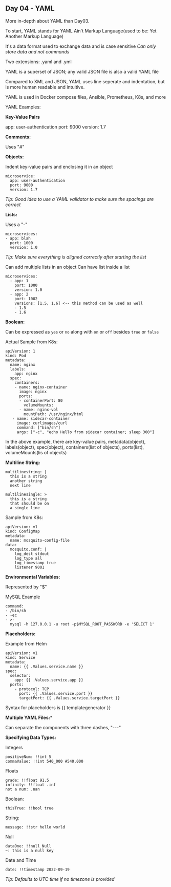 ## Day 04 - YAML

More in-depth about YAML than Day03.

To start, YAML stands for YAML Ain't Markup Language(used to be: Yet Another Markup Language)

It's a data format used to exchange data and is case sensitive
*Can only store data and not commands*

Two extensions: .yaml and .yml

YAML is a superset of JSON; any valid JSON file is also a valid YAML file

Compared to XML and JSON, YAML uses line seperate and indentation, but is more human readable and intuitive.

YAML is used in Docker compose files, Ansible, Prometheus, K8s, and more

YAML Examples:

**Key-Value Pairs**

app: user-authentication
port: 9000
version: 1.7

**Comments:**

Uses "#" 

**Objects:**

Indent key-value pairs and enclosing it in an object
```
microservice:
  app: user-authentication
  port: 9000
  version: 1.7
```
*Tip: Good idea to use a YAML validator to make sure the spacings are correct*

**Lists:**

Uses a "-"
```
microservices:
- app: blah
  port: 1000
  version: 1.0
```
*Tip: Make sure everything is aligned correctly after starting the list*

Can add multiple lists in an object
Can have list inside a list
```
microservices:
  - app: 1
    port: 1000
    version: 1.0
  - app: 2
    port: 1002
    versions: [1.5, 1.6] <-- this method can be used as well
    - 1.5
    - 1.6
```
**Boolean:**

Can be expressed as ```yes``` or ```no``` along with ```on``` or ```off``` besides ```true``` or ```false```


Actual Sample from K8s:

```
apiVersion: 1
kind: Pod
metadata: 
  name: nginx
  labels:
    app: nginx
  spec: 
    containers:
    - name: nginx-container
      image: nginx
      ports:
      - containerPort: 80
        volumeMounts:
      - name: nginx-vol
        mountPath: /usr/nginx/html
   - name: sidecar-container
     image: curlimages/curl
     command: ["bin/sh"]
     args: ["-c", "echo Hello from sidecar container; sleep 300"]
```

In the above example, there are key-value pairs, metadata(object), labels(object), spec(object), containers(list of objects), ports(list), volumeMounts(lis of objects)

**Multiline String:**

```
multilinestring: |
  this is a string
  another string
  next line
``` 

```
multilinesingle: >
  this is a string
  that should be on 
  a single line
```

Sample from K8s:
```
apiVersion: v1
kind: ConfigMap
metadata:
  name: mosquito-config-file
data:
  mosquito.conf: |
    log_dest stdout
    log_type all
    log_timestamp true
    listener 9001
```

**Environmental Variables:**

Represented by "$"

MySQL Example
```
command:
- /bin/sh
- -ec
- >-
  mysql -h 127.0.0.1 -u root -p$MYSQL_ROOT_PASSWORD -e 'SELECT 1'
```

**Placeholders:**

Example from Helm
```
apiVersion: v1
kind: Service
metadata:
  name: {{ .Values.service.name }}
spec:
  selector:
    app: {{ .Values.service.app }}
  ports:
    - protocol: TCP
      port: {{ .Values.service.port }}
      targetPort: {{ .Values.service.targetPort }}
```      
Syntax for placeholders is {{ templategenerator }} 

**Multiple YAML Files:***

Can separate the components with three dashes, "---"

**Specifying Data Types:**

Integers
```
positiveNum: !!int 5
commaValue: !!int 540_000 #540,000
```
Floats
```
grade: !!float 91.5
infinity: !!float .inf
not a num: .nan
```
Boolean:
```
thisTrue: !!bool true
```
String:
```
message: !!str hello world
```
Null
```
dataOne: !!null Null
~: this is a null key
```
Date and Time
```
date: !!timestamp 2022-09-19
```
*Tip: Defaults to UTC time if no timezone is provided*
